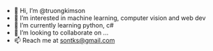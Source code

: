 - 👋 Hi, I’m @truongkimson
- 👀 I’m interested in machine learning, computer vision and web dev
- 🌱 I’m currently learning python, c#
- 💞️ I’m looking to collaborate on ...
- 📫 Reach me at sontks@gmail.com

<!---
truongkimson/truongkimson is a ✨ special ✨ repository because its `README.md` (this file) appears on your GitHub profile.
You can click the Preview link to take a look at your changes.
--->
